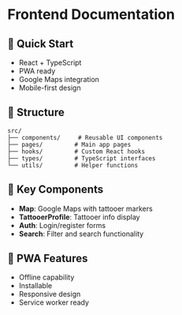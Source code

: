 # Frontend Documentation

## 🚀 Quick Start
- React + TypeScript
- PWA ready
- Google Maps integration
- Mobile-first design

## 📁 Structure
```
src/
├── components/     # Reusable UI components
├── pages/         # Main app pages  
├── hooks/         # Custom React hooks
├── types/         # TypeScript interfaces
└── utils/         # Helper functions
```

## 🎯 Key Components
- **Map**: Google Maps with tattooer markers
- **TattooerProfile**: Tattooer info display
- **Auth**: Login/register forms
- **Search**: Filter and search functionality

## 📱 PWA Features
- Offline capability
- Installable
- Responsive design
- Service worker ready
